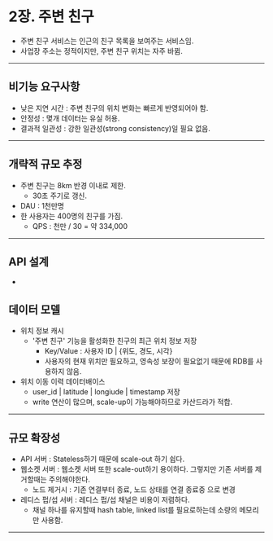 # 2장. 주변 친구
- 주변 친구 서비스는 인근의 친구 목록을 보여주는 서비스임.
- 사업장 주소는 정적이지만, 주변 친구 위치는 자주 바뀜.
---

## 비기능 요구사항
- 낮은 지연 시간 : 주변 친구의 위치 변화는 빠르게 반영되어야 함.
- 안정성 : 몇개 데이터는 유실 허용.
- 결과적 일관성 : 강한 일관성(strong consistency)일 필요 없음.

---

## 개략적 규모 추정
- 주변 친구는 8km 반경 이내로 제한.
  - 30초 주기로 갱신.
- DAU : 1천만명
- 한 사용자는 400명의 친구를 가짐.
    - QPS : 천만 / 30 = 약 334,000

---
## API 설계
- 

## 데이터 모델
- 위치 정보 캐시
  - '주변 친구' 기능을 활성화한 친구의 최근 위치 정보 저장
    - Key/Value : 사용자 ID | {위도, 경도, 시각}
    - 사용자의 현재 위치만 필요하고, 영속성 보장이 필요없기 때문에 RDB를 사용하지 않음.
- 위치 이동 이력 데이터배이스
  - user_id | latitude | longiude | timestamp 저장
  - write 연산이 많으며, scale-up이 가능해야하므로 카산드라가 적합.

---
## 규모 확장성
- API 서버 : Stateless하기 때문에 scale-out 하기 쉽다.
- 웹소켓 서버 : 웹소켓 서버 또한 scale-out하기 용이하다. 그렇지만 기존 서버를 제거할때는 주의해야한다.
  - 노드 제거시 : 기존 연결부터 종료, 노드 상태를 연결 종료중 으로 변경
- 레디스 펍/섭 서버 : 레디스 펍/섭 채널은 비용이 저렴하다.
  - 채널 하나를 유지할때 hash table, linked list를 필요로하는데 소량의 메모리만 사용함.
---
